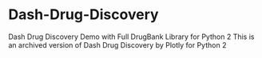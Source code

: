 # Dash-Drug-Discovery
Dash Drug Discovery Demo with Full DrugBank Library for Python 2
This is an archived version of Dash Drug Discovery by Plotly for Python 2
